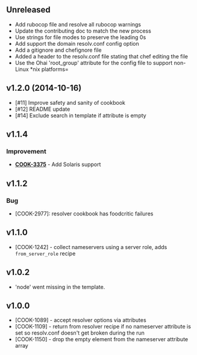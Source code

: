 Unreleased
---
- Add rubocop file and resolve all rubocop warnings
- Update the contributing doc to match the new process
- Use strings for file modes to preserve the leading 0s
- Add support the domain resolv.conf config option
- Add a gitignore and chefignore file
- Added a header to the resolv.conf file stating that chef editing the file
- Use the Ohai 'root_group' attribute for the config file to support non-Linux *nix platforms=

v1.2.0 (2014-10-16)
-------------------
- [#11] Improve safety and sanity of cookbook
- [#12] README update
- [#14] Exclude search in template if attribute is empty

v1.1.4
------
### Improvement
- **[COOK-3375](https://tickets.chef.io/browse/COOK-3375)** - Add Solaris support

v1.1.2
------
### Bug
- [COOK-2977]: resolver cookbook has foodcritic failures

v1.1.0
------
- [COOK-1242] - collect nameservers using a server role, adds `from_server_role` recipe

v1.0.2
------
- 'node' went missing in the template.

v1.0.0
------
- [COOK-1089] - accept resolver options via attributes
- [COOK-1109] - return from resolver recipe if no nameserver attribute is set so resolv.conf doesn't get broken during the run
- [COOK-1150] - drop the empty element from the nameserver attribute array
